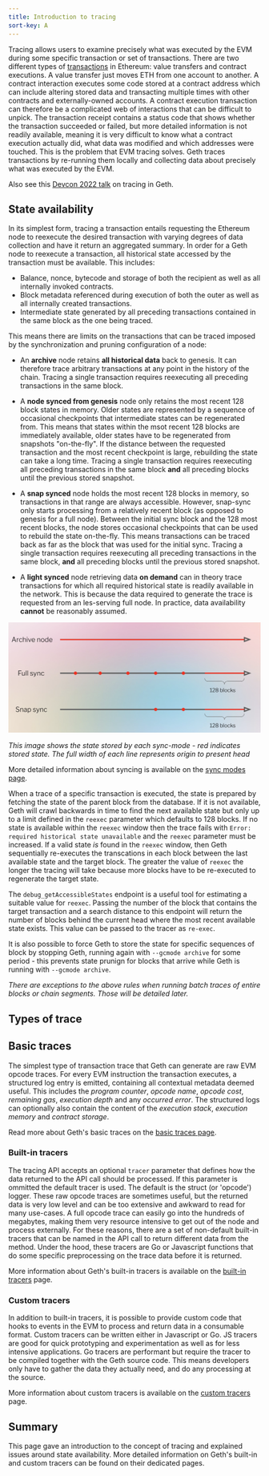 ```yaml
---
title: Introduction to tracing
sort-key: A
---
```


Tracing allows users to examine precisely what was executed by the EVM during some specific transaction or set of transactions. There are two different types of [transactions](https://ethereum.org/en/developers/docs/transactions) in Ethereum: value transfers and contract executions. A value transfer just moves ETH from one account to another. A contract interaction executes some code stored at a contract address which can include altering stored data and transacting multiple times with other contracts and externally-owned accounts. A contract execution transaction can therefore be a complicated web of interactions that can be difficult to unpick. The transaction receipt contains a status code that shows whether the transaction succeeded or failed, but more detailed information is not readily available, meaning it is very difficult to know what a contract execution actually did, what data was modified and which addresses were touched. This is the problem that EVM tracing solves. Geth traces transactions by re-running them locally and collecting data about precisely what was executed by the EVM.

Also see this [Devcon 2022 talk](https://www.youtube.com/watch?v=b8RdmGsilfU) on tracing in Geth.

## State availability

In its simplest form, tracing a transaction entails requesting the Ethereum node to reexecute the desired transaction with varying degrees of data collection and have it return an aggregated summary. In order for a Geth node to reexecute a transaction, all historical state accessed by the transaction must be available. This includes:

- Balance, nonce, bytecode and storage of both the recipient as well as all internally invoked contracts.
- Block metadata referenced during execution of both the outer as well as all internally created transactions.
- Intermediate state generated by all preceding transactions contained in the same block as the one being traced.

This means there are limits on the transactions that can be traced imposed by the synchronization and pruning configuration of a node:

- An **archive** node retains **all historical data** back to genesis. It can therefore trace arbitrary transactions at any point in the history of the chain. Tracing a single transaction requires reexecuting all preceding transactions in the same block.

- A **node synced from genesis** node only retains the most recent 128 block states in memory. Older states are represented by a sequence of occasional checkpoints that intermediate states can be regenerated from. This means that states within the msot recent 128 blocks are immediately available, older states have to be regenerated from snapshots "on-the-fly". If the distance between the requested transaction and the most recent checkpoint is large, rebuilding the state can take a long time. Tracing a single transaction requires reexecuting all preceding transactions in the same block **and** all preceding blocks until the previous stored snapshot.

- A **snap synced** node holds the most recent 128 blocks in memory, so transactions in that range are always accessible. However, snap-sync only starts processing from a relatively recent block (as opposed to genesis for a full node). Between the initial sync block and the 128 most recent blocks, the node stores occasional checkpoints that can be used to rebuild the state on-the-fly. This means transactions can be traced back as far as the block that was used for the initial sync. Tracing a single transaction requires reexecuting all preceding transactions in the same block,
  **and** all preceding blocks until the previous stored snapshot.

- A **light synced** node retrieving data **on demand** can in theory trace transactions for which all required historical state is readily available in the network. This is because the data required to generate the trace is requested from an les-serving full node. In practice, data
  availability **cannot** be reasonably assumed.

![state pruning options](/static/images/state-pruning.png)
 
*This image shows the state stored by each sync-mode - red indicates stored state. The full width of each line represents origin to present head*

 
More detailed information about syncing is available on the [sync modes page](/docs/interface/sync-modes.md).

When a trace of a specific transaction is executed, the state is prepared by fetching the state of the parent block from the database. If it is not available, Geth will crawl backwards in time to find the next available state but only up to a limit defined in the `reexec` parameter which defaults to 128 blocks. If no state is available within the `reexec` window then the trace fails with `Error: required historical state unavailable` and the `reexec` parameter must be increased. If a valid state *is* found in the `reexec` window, then Geth sequentially re-executes the transcations in each block between the last available state and the target block. The greater the value of `reexec` the longer the tracing will take because more blocks have to be re-executed to regenerate the target state.

The `debug_getAccessibleStates` endpoint is a useful tool for estimating a suitable value for `reexec`. Passing the number of the block that contains the target transaction and a search distance to this endpoint will return the number of blocks behind the current head where the most recent available state exists. This value can be passed to the tracer as `re-exec`.

It is also possible to force Geth to store the state for specific sequences of block by stopping Geth, running again with `--gcmode archive` for some period - this prevents state prunign for blocks that arrive while Geth is running with `--gcmode archive`.

_There are exceptions to the above rules when running batch traces of entire blocks or chain segments. Those will be detailed later._

## Types of trace

## Basic traces

The simplest type of transaction trace that Geth can generate are raw EVM opcode
traces. For every EVM instruction the transaction executes, a structured log entry is
emitted, containing all contextual metadata deemed useful. This includes the *program
counter*, *opcode name*, *opcode cost*, *remaining gas*, *execution depth* and any
*occurred error*. The structured logs can optionally also contain the content of the
*execution stack*, *execution memory* and *contract storage*.

Read more about Geth's basic traces on the [basic traces page](/docs/evm-tracing/basic-traces.md).


### Built-in tracers

The tracing API accepts an optional `tracer` parameter that defines how the data 
returned to the API call should be processed. If this parameter is ommitted the 
default tracer is used. The default is the struct (or 'opcode') logger. These raw 
opcode traces are sometimes useful, but the returned data is very low level and 
can be too extensive and awkward to read for many use-cases. A full opcode trace 
can easily go into the hundreds of megabytes, making them very resource intensive 
to get out of the node and process externally. For these reasons, there are a set 
of non-default built-in tracers that can be named in the API call to return 
different data from the method. Under the hood, these tracers are Go or Javascript 
functions that do some specific preprocessing on the trace data before it is returned.

More information about Geth's built-in tracers is available on the 
[built-in tracers](/docs/evm-tracing/evm-tracing/built-in-tracers.md) 
page.


### Custom tracers

In addition to built-in tracers, it is possible to provide custom code that hooks 
to events in the EVM to process and return data in a consumable format. Custom 
tracers can be written either in Javascript or Go. JS tracers are good for quick 
prototyping and experimentation as well as for less intensive applications. Go 
tracers are performant but require the tracer to be compiled together with the 
Geth source code. This means developers only have to gather the data they actually 
need, and do any processing at the source.

More information about custom tracers is available on the 
[custom tracers](/docs/evm-tracing/custom-tracers.md) 
page.


## Summary

This page gave an introduction to the concept of tracing and explained issues around 
state availability. More detailed information on Geth's built-in and custom tracers 
can be found on their dedicated pages.